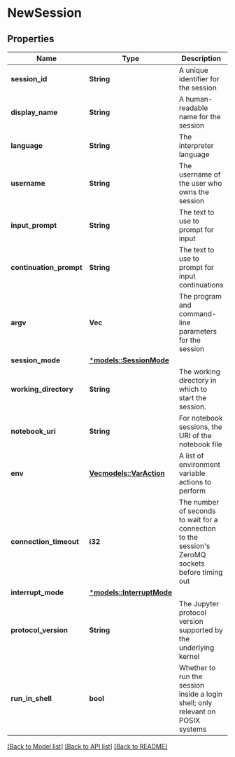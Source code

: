 # NewSession

## Properties
Name | Type | Description | Notes
------------ | ------------- | ------------- | -------------
**session_id** | **String** | A unique identifier for the session | 
**display_name** | **String** | A human-readable name for the session | 
**language** | **String** | The interpreter language | 
**username** | **String** | The username of the user who owns the session | 
**input_prompt** | **String** | The text to use to prompt for input | 
**continuation_prompt** | **String** | The text to use to prompt for input continuations | 
**argv** | **Vec<String>** | The program and command-line parameters for the session | 
**session_mode** | [***models::SessionMode**](sessionMode.md) |  | 
**working_directory** | **String** | The working directory in which to start the session. | 
**notebook_uri** | **String** | For notebook sessions, the URI of the notebook file | [optional] [default to None]
**env** | [**Vec<models::VarAction>**](varAction.md) | A list of environment variable actions to perform | 
**connection_timeout** | **i32** | The number of seconds to wait for a connection to the session's ZeroMQ sockets before timing out | [optional] [default to Some(30)]
**interrupt_mode** | [***models::InterruptMode**](interrupt_mode.md) |  | 
**protocol_version** | **String** | The Jupyter protocol version supported by the underlying kernel | [optional] [default to Some("5.3".to_string())]
**run_in_shell** | **bool** | Whether to run the session inside a login shell; only relevant on POSIX systems | [optional] [default to Some(false)]

[[Back to Model list]](../README.md#documentation-for-models) [[Back to API list]](../README.md#documentation-for-api-endpoints) [[Back to README]](../README.md)


